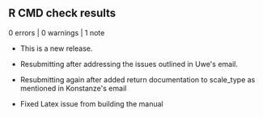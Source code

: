 ## R CMD check results

0 errors | 0 warnings | 1 note

* This is a new release.

* Resubmitting after addressing the issues outlined in Uwe's email.
 
* Resubmitting again after added return documentation to scale_type as mentioned in Konstanze's email

* Fixed Latex issue from building the manual